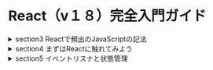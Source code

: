 # React（v１８）完全入門ガイド

<details>
<summary>section3 Reactで頻出のJavaScriptの記法</summary>

| NO | 内容 |
| ---- | ---- |
| 7. | セクション紹介 |
| 8. | npmコマンドの使い方 |
| 9. | 本セクションのコードの実行方法 |
| 10. | アロー関数の記法について学ぼう |
| 11. | ESModuleのExport/Importについて学ぼう |
| 12. | コールバック関数の挙動について学ぼう |
| 13. | DOMとイベントリスナについて学ぼう |
| 14. | 配列のmap,filterについて学ぼう |
| 15. | 分割代入について学ぼう |
| 16. | スプレッド演算子と残余引数について学ぼう |
| 17. | 三項演算子について学ぼう |
| 18. | truthyな値、falthyな値について学ぼう |
| 19. | Promiseについて学ぼう |
| 20. | await/asyncの使い方について学ぼう |
</details>

<details>
<summary>section4 まずはReactに触れてみよう</summary>

| NO | 内容 |
| ---- | ---- |
| 21. | Reactを動かしてみよう |
| 22. | Reactコンポーネントって何？コンポーネントを定義してみよう |
| 23. | Reactのプロジェクトの作成方法 |
| 24. | 本コースで使用するプロジェクトの使い方 |
| 25. | コンポーネントにスタイルを当ててみよう |
| 26. | コンポーネントの分割方法 |
| 27. | 【練習】コンポーネントの分割方法 |
| 28. | 不要なタグを出力しないFragmentの使い方 |
| 29. | JSX内でJSコードを実行してみよう |
| 30. | 【TIPS】式と文の違い |
| 31. | 【練習】JSX内で式を使ってみよう |
| 32. | propsでコンポーネントに値を渡してみよう |
| 33. | propsに色々な値を渡してみよう |
| 34. | 【練習＆解答】propsで値を渡してみよう |
| 35. | 特別なプロパティ-props.children |
| 36. | propsの重要なルール |
| 37. | JSXの正体 |
| 38. | React要素ツリーとコンポーネントツリー |
| 39. | セクションまとめ |
</details>

<details>
<summary>section5 イベントリスナと状態管理</summary>
| NO | 内容 |
| ---- | ---- |
| 40. | セクション紹介 |
| 41. | イベントに合わせて関数を実行してみよう |
| 42. | 開発でよく利用するイベントタイプ |
| 43. | イベントに合わせて画面表示を更新してみよう |
<!--| 44. | 【重要】ステートとは |

</details>

-->